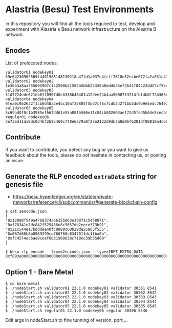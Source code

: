 # Alastria (Besu) Test Environments
In this repository you will find all the tools required to test, develop and experiment
with Alastria's Besu network infrastructure on the Alastria B network.

## Enodes

List of prelocated nodes:

```
validator01 nodekey01 59e64230962565f4401988148130218a47fd1a037e4fcff7618e82ecbe672fa2a031c4186107d78538e2db7568bcd31e8c2b9144686b3aa58461a37df5af4c5e
validator02 nodekey02 1e30a3a8aa755605907c142590bd1584a5bbb23330a8eddd35ef2642f84222dd27cf55c599d53f27aee72b4b81b5e979b621a1963c50a3408a87a1cd416228f3
validator03 nodekey03 31d7724ede621eb61f0907d0eb338b48401a12dee24b4aa5600713714fbf4b0f72b365c9e5320c5a3c50828c29d5c311186870b4a09fdcab681051d56fd19c33
validator04 nodekey04 0fea0c952632f1cb0d48a3e4dc10af22805f5bd7cf6c7cdb242f1bb2dc9b9e5edc764e2f3a3243835336608b320ccdc2df0cc3ba79b9cf7bb5c2b92654a26053
validator05 nodekey05 5c69ad0f0c1b3985ef66fdd61e55a88fb566e11c04cb802603aef72d5fdd5b64e8cecb9a44a86638feaee70d078ade16385994972c75eaa0074e520da10f82ce
regular01 nodekey06 3e73ed11da8dc0346f2b85460c748e6a79a0f27e2122d9db7a8d86f6281df80810a4c5893e47a3331e15a58d48c6181b342b3c8c3d8394276b6f3efb7c0fa19d
```

## Contribute
If you want to contribute, you detect any bug or you want to give us feedback about the tools, please
do not hesitate in contacting us, or posting an issue. 

## Generate the RLP encoded `extraData` string for genesis file
* https://besu.hyperledger.org/en/stable/private-networks/reference/cli/subcommands/#generate-blockchain-config

```
$ cat 2encode.json
[
"0x12880f549a47b8374ae6155063e39971c5438871",
"0xf78341e7dc842f525436e8c5657de2eece373b91",
"0x21c544e17bdddea40fc8889c60b29de25805f555",
"0x067d60b8b8569299ce766760c0347011dc1fba0b",
"0xfc4574ac6ae0ceaf6831960838c718ec39b55d09"
]
```

```
$ besu rlp encode --from=2encode.json --type=IBFT_EXTRA_DATA
0xf893a00000000000000000000000000000000000000000000000000000000000000000f8699412880f549a47b8374ae6155063e39971c543887194f78341e7dc842f525436e8c5657de2eece373b919421c544e17bdddea40fc8889c60b29de25805f55594067d60b8b8569299ce766760c0347011dc1fba0b94fc4574ac6ae0ceaf6831960838c718ec39b55d09808400000000c0
```

## Option 1 - Bare Metal

```
$ cd bare-metal
$ ./nodeStart.sh validator01 22.1.0 nodekey01 validator 30301 8541
$ ./nodeStart.sh validator02 22.1.0 nodekey02 validator 30302 8542
$ ./nodeStart.sh validator03 22.1.0 nodekey03 validator 30303 8543
$ ./nodeStart.sh validator04 22.1.0 nodekey04 validator 30304 8544
$ ./nodeStart.sh validator05 22.1.0 nodekey05 validator 30305 8545
$ ./nodeStart.sh regular01 22.1.0 nodekey06 regular 30306 8546
```

Edit args in nodeStart.sh to fine tunning of version, port,...
